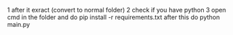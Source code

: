 1 after it exract (convert to normal folder)
2 check if you have python
3 open cmd in the folder and do pip install -r requirements.txt after this do python main.py

